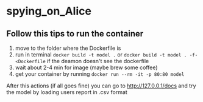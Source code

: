 # spying_on_Alice

## Follow this tips to run the container

1. move to the folder where the Dockerfile is
2. run in terminal `docker build -t model .` or `docker build -t model . -f- <Dockerfile` if the deamon doesn't see the dockerfile 
3. wait about 2-4 min for image (maybe brew some coffee)
4. get your container by running `docker run --rm -it -p 80:80 model`

After this actions (if all goes fine) you can go to http://127.0.0.1/docs and try the model by loading users report in .csv format
